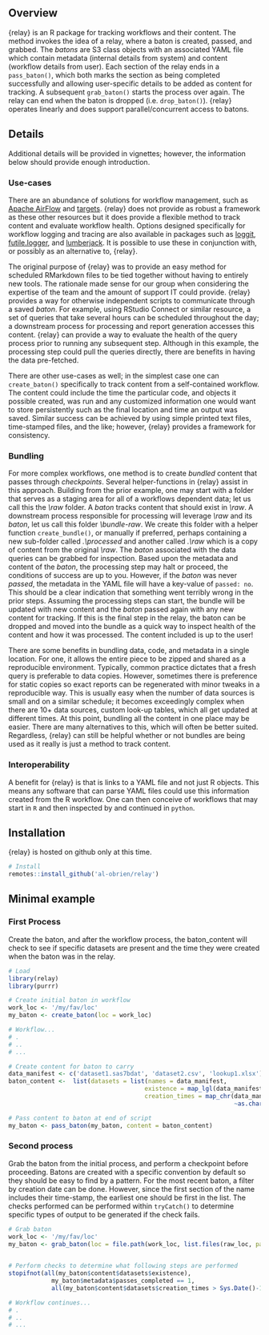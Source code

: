 
## Overview

{relay} is an R package for tracking workflows and their content. The
method invokes the idea of a relay, where a baton is created, passed,
and grabbed. The *batons* are S3 class objects with an associated YAML
file which contain metadata (internal details from system) and content
(workflow details from user). Each section of the relay ends in a
`pass_baton()`, which both marks the section as being completed
successfully and allowing user-specific details to be added as content
for tracking. A subsequent `grab_baton()` starts the process over again.
The relay can end when the baton is dropped (i.e. `drop_baton()`).
{relay} operates linearly and does support parallel/concurrent access to
batons.

## Details

Additional details will be provided in vignettes; however, the
information below should provide enough introduction.

### Use-cases

There are an abundance of solutions for workflow management, such as
[Apache AirFlow](https://airflow.apache.org/) and
[targets](https://github.com/ropensci/targets). {relay} does not provide
as robust a framework as these other resources but it does provide a
flexible method to track content and evaluate workflow health. Options
designed specifically for workflow logging and tracing are also
available in packages such as
[loggit](https://github.com/ryapric/loggit),
[futile.logger](https://github.com/zatonovo/futile.logger), and
[lumberjack](https://github.com/markvanderloo/lumberjack). It is
possible to use these in conjunction with, or possibly as an alternative
to, {relay}.

The original purpose of {relay} was to provide an easy method for
scheduled RMarkdown files to be tied together without having to entirely
new tools. The rationale made sense for our group when considering the
expertise of the team and the amount of support IT could provide.
{relay} provides a way for otherwise independent scripts to communicate
through a saved *baton*. For example, using RStudio Connect or similar
resource, a set of queries that take several hours can be scheduled
throughout the day; a downstream process for processing and report
generation accesses this content. {relay} can provide a way to evaluate
the health of the query process prior to running any subsequent step.
Although in this example, the processing step could pull the queries
directly, there are benefits in having the data pre-fetched.

There are other use-cases as well; in the simplest case one can
`create_baton()` specifically to track content from a self-contained
workflow. The content could include the time the particular code, and
objects it possible created, was run and any customized information one
would want to store persistently such as the final location and time an
output was saved. Similar success can be achieved by using simple
printed text files, time-stamped files, and the like; however, {relay}
provides a framework for consistency.

### Bundling

For more complex workflows, one method is to create *bundled* content
that passes through *checkpoints*. Several helper-functions in {relay}
assist in this approach. Building from the prior example, one may start
with a folder that serves as a staging area for all of a workflows
dependent data; let us call this the *\\raw* folder. A *baton* tracks
content that should exist in *\\raw*. A downstream process responsible
for processing will leverage *\\raw* and its *baton*, let us call this
folder *\\bundle-raw*. We create this folder with a helper function
`create_bundle()`, or manually if preferred, perhaps containing a new
sub-folder called *.\\processed* and another called *.\\raw* which is a
copy of content from the original *\\raw*. The *baton* associated with
the data queries can be grabbed for inspection. Based upon the metadata
and content of the *baton*, the processing step may halt or proceed, the
conditions of success are up to you. However, if the *baton* was never
*passed*, the metadata in the YAML file will have a key-value of
`passed: no`. This should be a clear indication that something went
terribly wrong in the prior steps. Assuming the processing steps can
start, the bundle will be updated with new content and the *baton*
passed again with any new content for tracking. If this is the final
step in the relay, the baton can be dropped and moved into the bundle as
a quick way to inspect health of the content and how it was processed.
The content included is up to the user!

There are some benefits in bundling data, code, and metadata in a single
location. For one, it allows the entire piece to be zipped and shared as
a reproducible environment. Typically, common practice dictates that a
fresh query is preferable to data copies. However, sometimes there is
preference for static copies so exact reports can be regenerated with
minor tweaks in a reproducible way. This is usually easy when the number
of data sources is small and on a similar schedule; it becomes
exceedingly complex when there are 10+ data sources, custom look-up
tables, which all get updated at different times. At this point,
bundling all the content in one place may be easier. There are many
alternatives to this, which will often be better suited. Regardless,
{relay} can still be helpful whether or not bundles are being used as it
really is just a method to track content.

### Interoperability

A benefit for {relay} is that is links to a YAML file and not just R
objects. This means any software that can parse YAML files could use
this information created from the R workflow. One can then conceive of
workflows that may start in `R` and then inspected by and continued in
`python`.

## Installation

{relay} is hosted on github only at this time.

``` r
# Install
remotes::install_github('al-obrien/relay')
```

## Minimal example

### First Process

Create the baton, and after the workflow process, the baton\_content
will check to see if specific datasets are present and the time they
were created when the baton was in the relay.

``` r
# Load
library(relay)
library(purrr)

# Create initial baton in workflow
work_loc <- '/my/fav/loc'
my_baton <- create_baton(loc = work_loc)

# Workflow...
# .
# ..
# ...

# Create content for baton to carry
data_manifest <- c('dataset1.sas7bdat', 'dataset2.csv', 'lookup1.xlsx')
baton_content <-  list(datasets = list(names = data_manifest,
                                      existence = map_lgl(data_manifest, ~file.exists(paste0(work_loc, '/', .))),
                                      creation_times = map_chr(data_manifest,
                                                               ~as.character(file.info(paste0(work_loc, '/', .))$ctime))))

# Pass content to baton at end of script
my_baton <- pass_baton(my_baton, content = baton_content)
```

### Second process

Grab the baton from the initial process, and perform a checkpoint before
proceeding. Batons are created with a specific convention by default so
they should be easy to find by a pattern. For the most recent baton, a
filter by creation date can be done. However, since the first section of
the name includes their time-stamp, the earliest one should be first in
the list. The checks performed can be performed within `tryCatch()` to
determine specific types of output to be generated if the check fails.

``` r
# Grab baton
work_loc <- '/my/fav/loc'
my_baton <- grab_baton(loc = file.path(work_loc, list.files(raw_loc, pattern = '^_baton-\\.*')[1])

                            
# Perform checks to determine what following steps are performed
stopifnot(all(my_baton$content$datasets$existence),
            my_baton$metadata$passes_completed == 1, 
            all(my_baton$content$datasets$creation_times > Sys.Date()-1))

# Workflow continues...
# .
# ..
# ...  
```
